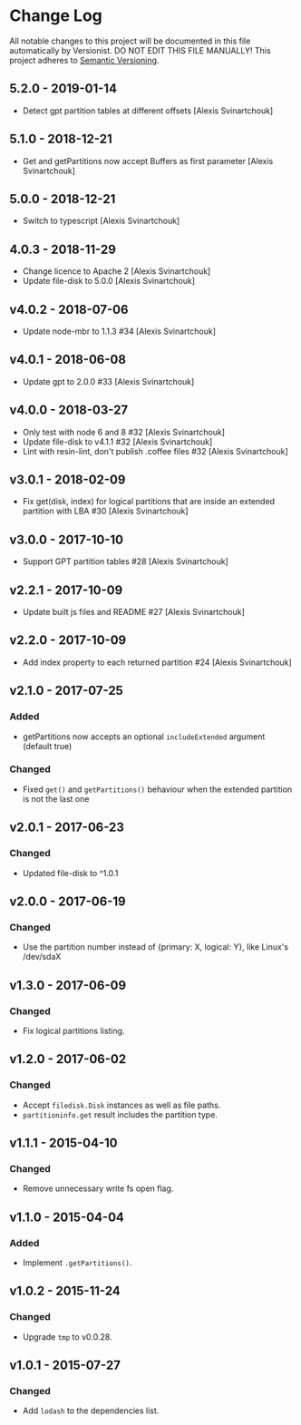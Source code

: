# Change Log

All notable changes to this project will be documented in this file
automatically by Versionist. DO NOT EDIT THIS FILE MANUALLY!
This project adheres to [Semantic Versioning](http://semver.org/).

## 5.2.0 - 2019-01-14

* Detect gpt partition tables at different offsets [Alexis Svinartchouk]

## 5.1.0 - 2018-12-21

* Get and getPartitions now accept Buffers as first parameter [Alexis Svinartchouk]

## 5.0.0 - 2018-12-21

* Switch to typescript [Alexis Svinartchouk]

## 4.0.3 - 2018-11-29

* Change licence to Apache 2 [Alexis Svinartchouk]
* Update file-disk to 5.0.0 [Alexis Svinartchouk]

## v4.0.2 - 2018-07-06

* Update node-mbr to 1.1.3 #34 [Alexis Svinartchouk]

## v4.0.1 - 2018-06-08

* Update gpt to 2.0.0 #33 [Alexis Svinartchouk]

## v4.0.0 - 2018-03-27

* Only test with node 6 and 8 #32 [Alexis Svinartchouk]
* Update file-disk to v4.1.1 #32 [Alexis Svinartchouk]
* Lint with resin-lint, don't publish .coffee files #32 [Alexis Svinartchouk]

## v3.0.1 - 2018-02-09

* Fix get(disk, index) for logical partitions that are inside an extended partition with LBA #30 [Alexis Svinartchouk]

## v3.0.0 - 2017-10-10

* Support GPT partition tables #28 [Alexis Svinartchouk]

## v2.2.1 - 2017-10-09

* Update built js files and README #27 [Alexis Svinartchouk]

## v2.2.0 - 2017-10-09

* Add index property to each returned partition #24 [Alexis Svinartchouk]

## v2.1.0 - 2017-07-25

### Added

- getPartitions now accepts an optional `includeExtended` argument (default true)

### Changed

- Fixed `get()` and `getPartitions()` behaviour when the extended partition is not the last one


## v2.0.1 - 2017-06-23

### Changed

- Updated file-disk to ^1.0.1

## v2.0.0 - 2017-06-19

### Changed

- Use the partition number instead of {primary: X, logical: Y}, like Linux's /dev/sdaX

## v1.3.0 - 2017-06-09

### Changed

- Fix logical partitions listing.

## v1.2.0 - 2017-06-02

### Changed

- Accept `filedisk.Disk` instances as well as file paths.
- `partitioninfo.get` result includes the partition type.

## v1.1.1 - 2015-04-10

### Changed

- Remove unnecessary write fs open flag.

## v1.1.0 - 2015-04-04

### Added

- Implement `.getPartitions()`.

## v1.0.2 - 2015-11-24

### Changed

- Upgrade `tmp` to v0.0.28.

## v1.0.1 - 2015-07-27

### Changed

- Add `lodash` to the dependencies list.
